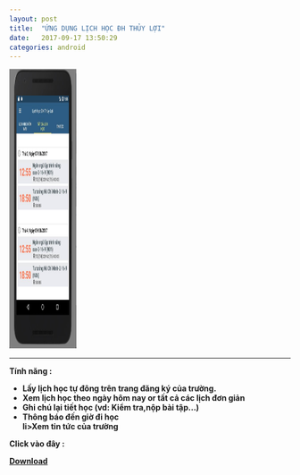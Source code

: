 ```yaml
---
layout: post
title:  "ỨNG DỤNG LỊCH HỌC ĐH THỦY LỢI"
date:   2017-09-17 13:50:29
categories: android
---
```

<img width="120px" height="500px" src="/static/projects/app_tlu.jpg" alt="ERROR" />
<hr>
<b>Tính năng :<b>
<ul>
  <li>Lấy lịch học tự đông trên trang đăng ký của trường.</li>
  <li>Xem lịch học theo ngày hôm nay or tất cả các lịch đơn giản</li>
  <li>Ghi chú lại tiết học (vd: Kiểm tra,nộp bài tập...)</li>
  <li>Thông báo đến giờ đi học</li>
  li>Xem tin tức của trường</li>
</ul>
<p>Click vào đây : </p><b><a href="http://luongchung.me/app/lichhocTLU.apk" >Download</a></b>